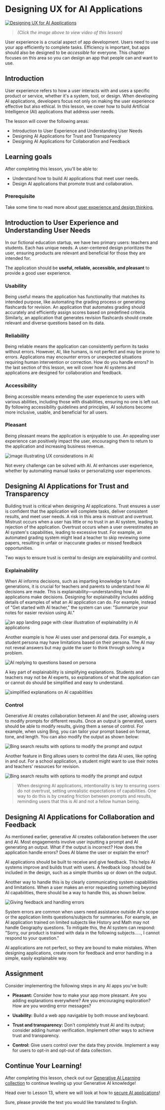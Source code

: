 <!--
CO_OP_TRANSLATOR_METADATA:
{
  "original_hash": "ec385b41ee50579025d50cc03bfb3a25",
  "translation_date": "2025-05-19T21:40:27+00:00",
  "source_file": "12-designing-ux-for-ai-applications/README.md",
  "language_code": "en"
}
-->
# Designing UX for AI Applications

[![Designing UX for AI Applications](../../../translated_images/12-lesson-banner.f98188f63dee5f2a9016055c93c766061b9cb95b320bf29d4d2d67ada792572e.en.png)](https://aka.ms/gen-ai-lesson12-gh?WT.mc_id=academic-105485-koreyst)

> _(Click the image above to view video of this lesson)_

User experience is a crucial aspect of app development. Users need to use your app efficiently to complete tasks. Efficiency is important, but apps should also be designed to be _accessible_ for everyone. This chapter focuses on this area so you can design an app that people can and want to use.

## Introduction

User experience refers to how a user interacts with and uses a specific product or service, whether it's a system, tool, or design. When developing AI applications, developers focus not only on making the user experience effective but also ethical. In this lesson, we cover how to build Artificial Intelligence (AI) applications that address user needs.

The lesson will cover the following areas:

- Introduction to User Experience and Understanding User Needs
- Designing AI Applications for Trust and Transparency
- Designing AI Applications for Collaboration and Feedback

## Learning goals

After completing this lesson, you'll be able to:

- Understand how to build AI applications that meet user needs.
- Design AI applications that promote trust and collaboration.

### Prerequisite

Take some time to read more about [user experience and design thinking.](https://learn.microsoft.com/training/modules/ux-design?WT.mc_id=academic-105485-koreyst)

## Introduction to User Experience and Understanding User Needs

In our fictional education startup, we have two primary users: teachers and students. Each has unique needs. A user-centered design prioritizes the user, ensuring products are relevant and beneficial for those they are intended for.

The application should be **useful, reliable, accessible, and pleasant** to provide a good user experience.

### Usability

Being useful means the application has functionality that matches its intended purpose, like automating the grading process or generating flashcards for revision. An application that automates grading should accurately and efficiently assign scores based on predefined criteria. Similarly, an application that generates revision flashcards should create relevant and diverse questions based on its data.

### Reliability

Being reliable means the application can consistently perform its tasks without errors. However, AI, like humans, is not perfect and may be prone to errors. Applications may encounter errors or unexpected situations requiring human intervention or correction. How do you handle errors? In the last section of this lesson, we will cover how AI systems and applications are designed for collaboration and feedback.

### Accessibility

Being accessible means extending the user experience to users with various abilities, including those with disabilities, ensuring no one is left out. By following accessibility guidelines and principles, AI solutions become more inclusive, usable, and beneficial for all users.

### Pleasant

Being pleasant means the application is enjoyable to use. An appealing user experience can positively impact the user, encouraging them to return to the application and increasing business revenue.

![image illustrating UX considerations in AI](../../../translated_images/uxinai.26a003eb0524d011d3e36d15f6837df5be66ee0d965ee0df6d004edd5097a87d.en.png)

Not every challenge can be solved with AI. AI enhances user experience, whether by automating manual tasks or personalizing user experiences.

## Designing AI Applications for Trust and Transparency

Building trust is critical when designing AI applications. Trust ensures a user is confident that the application will complete tasks, deliver consistent results, and meet user needs. A risk in this area is mistrust and overtrust. Mistrust occurs when a user has little or no trust in an AI system, leading to rejection of the application. Overtrust occurs when a user overestimates an AI system's capabilities, leading to excessive trust. For example, an automated grading system might lead a teacher to skip reviewing some papers, resulting in unfair or inaccurate grades or missed feedback opportunities.

Two ways to ensure trust is central to design are explainability and control.

### Explainability

When AI informs decisions, such as imparting knowledge to future generations, it is crucial for teachers and parents to understand how AI decisions are made. This is explainability—understanding how AI applications make decisions. Designing for explainability includes adding details of examples of what an AI application can do. For example, instead of "Get started with AI teacher," the system can use: "Summarize your notes for easier revision using AI."

![an app landing page with clear illustration of explainability in AI applications](../../../translated_images/explanability-in-ai.19a61ee8eec9aec2d55d420c49cc3bb167db208c05bddb8d4e1e9e10ea8746b8.en.png)

Another example is how AI uses user and personal data. For example, a student persona may have limitations based on their persona. The AI may not reveal answers but may guide the user to think through solving a problem.

![AI replying to questions based on persona](../../../translated_images/solving-questions.9158f66fb9fd71ed57fd00978358d14dbccc72bd2b1e4db5140fcb1579aef295.en.png)

A key part of explainability is simplifying explanations. Students and teachers may not be AI experts, so explanations of what the application can or cannot do should be simplified and easy to understand.

![simplified explanations on AI capabilities](../../../translated_images/simplified-explanations.4a23e7b2260406a771a2cd853970a0661388a63f1900737935c0a788daf16dc8.en.png)

### Control

Generative AI creates collaboration between AI and the user, allowing users to modify prompts for different results. Once an output is generated, users should be able to modify results, giving them a sense of control. For example, when using Bing, you can tailor your prompt based on format, tone, and length. You can also modify the output as shown below:

![Bing search results with options to modify the prompt and output](../../../translated_images/bing1.6024fe7d103ff4b54c58b873654403a1e56f81010da05a1f0a210c5ac7a1b8b5.en.png)

Another feature in Bing allows users to control the data AI uses, like opting in and out. For a school application, a student might want to use their notes and teachers' resources for revision.

![Bing search results with options to modify the prompt and output](../../../translated_images/bing2.a01fd420e9d52912126965a59c1766e5865f4dd9aaa45408d525e717d0ef3cce.en.png)

> When designing AI applications, intentionality is key to ensuring users do not overtrust, setting unrealistic expectations of capabilities. One way to do this is by creating friction between prompts and results, reminding users that this is AI and not a fellow human being.

## Designing AI Applications for Collaboration and Feedback

As mentioned earlier, generative AI creates collaboration between the user and AI. Most engagements involve user inputting a prompt and AI generating an output. What if the output is incorrect? How does the application handle errors? Does AI blame the user or explain the error?

AI applications should be built to receive and give feedback. This helps AI systems improve and builds trust with users. A feedback loop should be included in the design, such as a simple thumbs up or down on the output.

Another way to handle this is by clearly communicating system capabilities and limitations. When a user makes an error requesting something beyond AI capabilities, there should be a way to handle this, as shown below.

![Giving feedback and handling errors](../../../translated_images/feedback-loops.2abf91e576a435333eb1b37c823a69497337abc5b50ff80c4b9ddbd52bfdbf84.en.png)

System errors are common when users need assistance outside AI's scope or the application limits questions/subjects for summaries. For example, an AI application trained on limited subjects like History and Math may not handle Geography questions. To mitigate this, the AI system can respond: "Sorry, our product is trained with data in the following subjects....., I cannot respond to your question."

AI applications are not perfect, so they are bound to make mistakes. When designing applications, create room for feedback and error handling in a simple, easily explainable way.

## Assignment

Consider implementing the following steps in any AI apps you've built:

- **Pleasant:** Consider how to make your app more pleasant. Are you adding explanations everywhere? Are you encouraging exploration? How are you wording error messages?

- **Usability:** Build a web app navigable by both mouse and keyboard.

- **Trust and transparency:** Don't completely trust AI and its output; consider adding human verification. Implement other ways to achieve trust and transparency.

- **Control:** Give users control over the data they provide. Implement a way for users to opt-in and opt-out of data collection.

## Continue Your Learning!

After completing this lesson, check out our [Generative AI Learning collection](https://aka.ms/genai-collection?WT.mc_id=academic-105485-koreyst) to continue leveling up your Generative AI knowledge!

Head over to Lesson 13, where we will look at how to [secure AI applications](../13-securing-ai-applications/README.md?WT.mc_id=academic-105485-koreyst)!

Sure, please provide the text you would like translated to English.